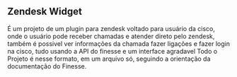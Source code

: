 ## Zendesk Widget
É um projeto de um plugin para zendesk voltado para usuário da cisco,
onde o usuário pode receber chamadas e atender direto pelo zendesk, também é possivel ver informações da chamada
fazer ligações e fazer login na cisco, tudo usando a API do finesse e um interface agradavel
Todo o Projeto é nesse formato, em um arquivo só, seguindo a orientação da documentação do Finesse.
